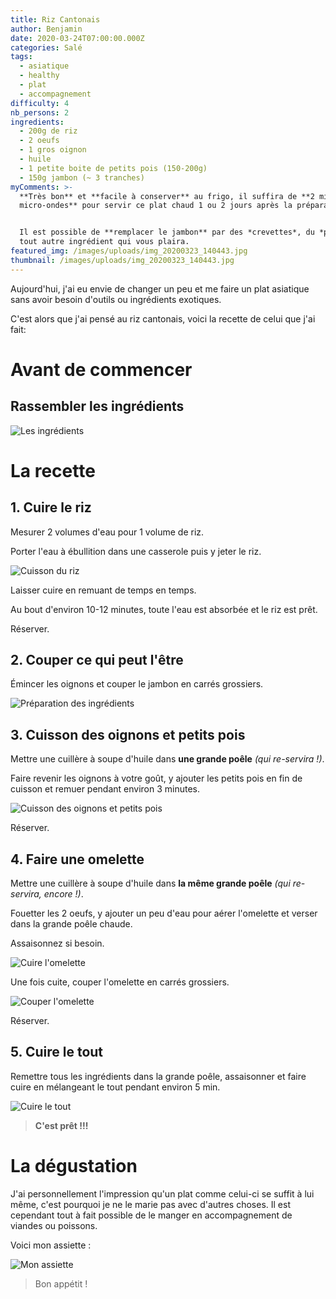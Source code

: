 ```yaml
---
title: Riz Cantonais
author: Benjamin
date: 2020-03-24T07:00:00.000Z
categories: Salé
tags:
  - asiatique
  - healthy
  - plat
  - accompagnement
difficulty: 4
nb_persons: 2
ingredients:
  - 200g de riz
  - 2 oeufs
  - 1 gros oignon
  - huile
  - 1 petite boite de petits pois (150-200g)
  - 150g jambon (~ 3 tranches)
myComments: >-
  **Très bon** et **facile à conserver** au frigo, il suffira de **2 min au four
  micro-ondes** pour servir ce plat chaud 1 ou 2 jours après la préparation.


  Il est possible de **remplacer le jambon** par des *crevettes*, du *poulet* ou
  tout autre ingrédient qui vous plaira.
featured_img: /images/uploads/img_20200323_140443.jpg
thumbnail: /images/uploads/img_20200323_140443.jpg
---
```

Aujourd'hui, j'ai eu envie de changer un peu et me faire un plat asiatique sans avoir besoin d'outils ou ingrédients exotiques. 

C'est alors que j'ai pensé au riz cantonais, voici la recette de celui que j'ai fait:

# Avant de commencer

## Rassembler les ingrédients

![Les ingrédients](/images/uploads/img_20200323_131938.jpg "Les ingrédients")

# La recette

## 1. Cuire le riz

Mesurer 2 volumes d'eau pour 1 volume de riz. 

Porter l'eau à ébullition dans une casserole puis y jeter le riz.

![Cuisson du riz](/images/uploads/img_20200323_132700.jpg "Cuisson du riz")

Laisser cuire en remuant de temps en temps. 

Au bout d'environ 10-12 minutes, toute l'eau est absorbée et le riz est prêt.

Réserver.

## 2. Couper ce qui peut l'être

Émincer les oignons et couper le jambon en carrés grossiers.

![Préparation des ingrédients](/images/uploads/img_20200323_133357.jpg "Préparation des ingrédients")

## 3. Cuisson des oignons et petits pois

Mettre une cuillère à soupe d'huile dans **une grande poêle** *(qui re-servira !)*.

Faire revenir les oignons à votre goût, y ajouter les petits pois en fin de cuisson et remuer pendant environ 3 minutes.

![Cuisson des oignons et petits pois](/images/uploads/img_20200323_134110.jpg "Cuisson des oignons et petits pois")

Réserver.

## 4. Faire une omelette

Mettre une cuillère à soupe d'huile dans **la même grande poêle** *(qui re-servira, encore !)*.

Fouetter les 2 oeufs, y ajouter un peu d'eau pour aérer l'omelette et verser dans la grande poêle chaude.

Assaisonnez si besoin.

![Cuire l'omelette](/images/uploads/img_20200323_134724.jpg "Cuire l'omelette")

Une fois cuite, couper l'omelette en carrés grossiers.

![Couper l'omelette](/images/uploads/img_20200323_135403.jpg "Couper l'omelette")

Réserver.

## 5. Cuire le tout

Remettre tous les ingrédients dans la grande poêle, assaisonner et faire cuire en mélangeant le tout pendant environ 5 min.

![Cuire le tout](/images/uploads/img_20200323_135847.jpg "Cuire le tout")

> **C'est prêt !!!**

# La dégustation

J'ai personnellement l'impression qu'un plat comme celui-ci se suffit à lui même, c'est pourquoi je ne le marie pas avec d'autres choses. Il est cependant tout à fait possible de le manger en accompagnement de viandes ou poissons.

Voici mon assiette :

![Mon assiette](/images/uploads/img_20200323_140443.jpg "Mon assiette ")

> Bon appétit !